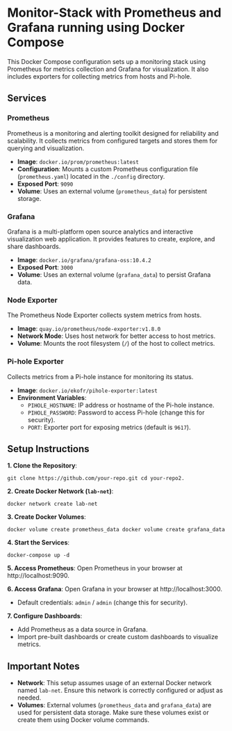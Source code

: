# Monitor-Stack with Prometheus and Grafana running using Docker Compose

This Docker Compose configuration sets up a monitoring stack using Prometheus for metrics collection and Grafana for visualization. It also includes exporters for collecting metrics from hosts and Pi-hole.

## Services

### Prometheus

Prometheus is a monitoring and alerting toolkit designed for reliability and scalability. It collects metrics from configured targets and stores them for querying and visualization.

- **Image**: `docker.io/prom/prometheus:latest`
- **Configuration**: Mounts a custom Prometheus configuration file (`prometheus.yaml`) located in the `./config` directory.
- **Exposed Port**: `9090`
- **Volume**: Uses an external volume (`prometheus_data`) for persistent storage.

### Grafana

Grafana is a multi-platform open source analytics and interactive visualization web application. It provides features to create, explore, and share dashboards.

- **Image**: `docker.io/grafana/grafana-oss:10.4.2`
- **Exposed Port**: `3000`
- **Volume**: Uses an external volume (`grafana_data`) to persist Grafana data.

### Node Exporter

The Prometheus Node Exporter collects system metrics from hosts.

- **Image**: `quay.io/prometheus/node-exporter:v1.8.0`
- **Network Mode**: Uses host network for better access to host metrics.
- **Volume**: Mounts the root filesystem (`/`) of the host to collect metrics.

### Pi-hole Exporter

Collects metrics from a Pi-hole instance for monitoring its status.

- **Image**: `docker.io/ekofr/pihole-exporter:latest`
- **Environment Variables**:
    - `PIHOLE_HOSTNAME`: IP address or hostname of the Pi-hole instance.
    - `PIHOLE_PASSWORD`: Password to access Pi-hole (change this for security).
    - `PORT`: Exporter port for exposing metrics (default is `9617`).

## Setup Instructions

**1. Clone the Repository**:

`git clone https://github.com/your-repo.git cd your-repo2.`

**2. Create Docker Network (`lab-net`)**:

`docker network create lab-net`

**3. Create Docker Volumes**:

`docker volume create prometheus_data docker volume create grafana_data`

**4. Start the Services**:

`docker-compose up -d`

**5. Access Prometheus**: Open Prometheus in your browser at http://localhost:9090.

**6. Access Grafana**: Open Grafana in your browser at http://localhost:3000.

- Default credentials: `admin` / `admin` (change this for security).

**7. Configure Dashboards**:

- Add Prometheus as a data source in Grafana.
- Import pre-built dashboards or create custom dashboards to visualize metrics.

## Important Notes

- **Network**: This setup assumes usage of an external Docker network named `lab-net`. Ensure this network is correctly configured or adjust as needed.
- **Volumes**: External volumes (`prometheus_data` and `grafana_data`) are used for persistent data storage. Make sure these volumes exist or create them using Docker volume commands.
